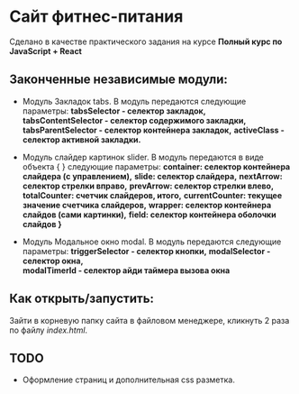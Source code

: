 # Сайт фитнес-питания

Сделано в качестве практического задания на курсе **Полный курс по JavaScript + React**

## Законченные независимые модули:

* Модуль Закладок tabs. В модуль передаются следующие параметры:
**tabsSelector - селектор закладок,**  
**tabsContentSelector - селектор содержимого закладки,**   
**tabsParentSelector - селектор контейнера закладок,** 
**activeClass - селектор активной закладки.** 

* Модуль слайдер картинок slider. В модуль передаются в виде объекта { } следующие параметры:
**container: селектор контейнера слайдера (c управлением),** 
**slide: селектор слайдера,** 
**nextArrow: селектор стрелки вправо,** 
**prevArrow: селектор стрелки влево,** 
**totalCounter: счетчик слайдеров, итого,** 
**currentCounter: текущее значение счетчика слайдеров,** 
**wrapper:  селектор контейнера слайдов (сами картинки),** 
**field: селектор контейнера оболочки слайдов }** 

* Модуль Модальное окно modal. В модуль передаются следующие параметры:
**triggerSelector - селектор кнопки,** 
**modalSelector - селектор окна,**  
**modalTimerId - селектор айди таймера вызова окна**

## Как открыть/запустить:
Зайти в корневую папку сайта в файловом менеджере, кликнуть 2 раза по файлу *index.html*.

## TODO

* Оформление страниц и дополнительная css разметка.